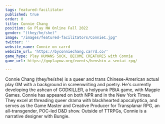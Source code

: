 ```yaml
---
tags: featured-facilitator
published: true
order: 0
title: Connie Chang
position: Go Play NW Online Fall 2022
gender: "(they/he/she)"
image: "/images/featured-facilitators/ConnieC.jpg"
twitter: ''
website_name: Connie on carrd
website_url: 'https://byconniechang.carrd.co/'
game_hype: Play HUMANS SUCK, BECOME CREATURES with Connie 
game_url: https://goplaynw.org/events/henshin-a-sentai-rpg/

---
```

Connie Chang (they/he/she) is a queer and trans Chinese-American actual play GM with a background in screenwriting and poetry. He's currently developing the ashcan of GODKILLER, a holypunk PBtA game, with Magpie Games. Connie has appeared on both NPR and in the New York Times. They excel at threading queer drama with blackhearted apocalyptica, and serves as the Game Master and Creative Producer for Transplanar RPG, an all-transgender, POC-led D&D show. Outside of TTRPGs, Connie is a narrative designer with Bungie.